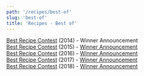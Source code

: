 ```yaml
---
path: '/recipes/best-of'
slug: 'best-of'
title: 'Recipes - Best of'
---
```


[Best Recipe Contest](https://redd.it/2r1ax3) (2014) - Winner Announcement  
[Best Recipe Contest](https://redd.it/3yy8ey) (2015) - [Winner Announcement](https://redd.it/42goug)  
[Best Recipe Contest](https://redd.it/5lfny8) (2016) - [Winner Announcement](https://redd.it/5rc0j8)  
[Best Recipe Contest](https://redd.it/7nbohj) (2017) - [Winner Announcement](https://redd.it/7uojkz)  
[Best Recipe Contest](https://redd.it/abv7ea) (2018) -  [Winner Announcement](https://redd.it/am40tr)